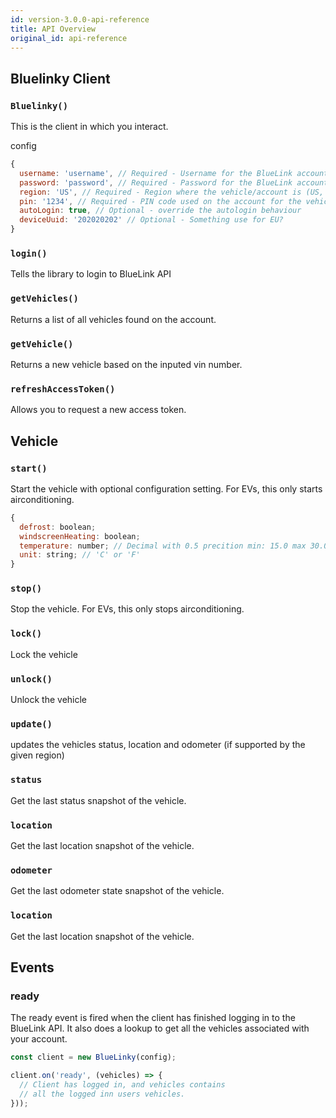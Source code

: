 ```yaml
---
id: version-3.0.0-api-reference
title: API Overview
original_id: api-reference
---
```


## Bluelinky Client

### `Bluelinky()`

This is the client in which you interact.

config
```js
{
  username: 'username', // Required - Username for the BlueLink account
  password: 'password', // Required - Password for the BlueLink account
  region: 'US', // Required - Region where the vehicle/account is (US, EU) Supprt for CA is in the works
  pin: '1234', // Required - PIN code used on the account for the vehicle
  autoLogin: true, // Optional - override the autologin behaviour
  deviceUuid: '202020202' // Optional - Something use for EU?
}

```

### `login()`

Tells the library to login to BlueLink API

### `getVehicles()`

Returns a list of all vehicles found on the account.

### `getVehicle()`

Returns a new vehicle based on the inputed vin number.

### `refreshAccessToken()`

Allows you to request a new access token.


## Vehicle

### `start()`

Start the vehicle with optional configuration setting.
For EVs, this only starts airconditioning.

```js
{
  defrost: boolean;
  windscreenHeating: boolean;
  temperature: number; // Decimal with 0.5 precition min: 15.0 max 30.0
  unit: string; // 'C' or 'F'
}
```

### `stop()`

Stop the vehicle.
For EVs, this only stops airconditioning.

### `lock()`

Lock the vehicle

### `unlock()`

Unlock the vehicle

### `update()`

updates the vehicles status, location and odometer (if supported by the given region)

### `status`

Get the last status snapshot of the vehicle.

### `location`

Get the last location snapshot of the vehicle.

### `odometer`

Get the last odometer state snapshot of the vehicle.

### `location`

Get the last location snapshot of the vehicle.



## Events


### ready
The ready event is fired when the client has finished logging in to the BlueLink API. It also does a lookup to get all the vehicles associated with your account.
```js
const client = new BlueLinky(config);

client.on('ready', (vehicles) => {
  // Client has logged in, and vehicles contains
  // all the logged inn users vehicles.
}));
```
